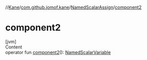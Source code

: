 //[Kane](../../index.md)/[com.github.jomof.kane](../index.md)/[NamedScalarAssign](index.md)/[component2](component2.md)



# component2  
[jvm]  
Content  
operator fun [component2](component2.md)(): [NamedScalarVariable](../-named-scalar-variable/index.md)  




